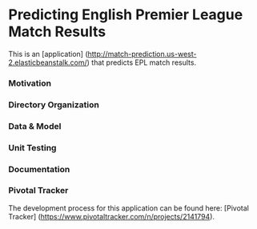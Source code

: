 # Predicting English Premier League Match Results

This is an [application] (http://match-prediction.us-west-2.elasticbeanstalk.com/) that predicts EPL match results. 

### Motivation



### Directory Organization

### Data & Model

### Unit Testing

### Documentation


### Pivotal Tracker
The development process for this application can be found here: [Pivotal Tracker] (https://www.pivotaltracker.com/n/projects/2141794).
